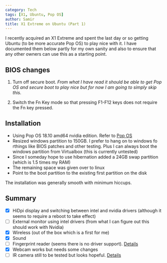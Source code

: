 ```yaml
---
category: Tech
tags: [X1, Ubuntu, Pop OS]
author: Samir
title: X1 Extreme on Ubuntu (Part 1)
---
```


I recently acquired an X1 Extreme and spent the last day or so getting Ubuntu (to be more accurate Pop OS) to play nice with it. I have documented them below partly for my own sanity and also to ensure that any other owners can use this as a starting point.

<!--more-->

## BIOS changes

1. Turn off secure boot. 
_From what I have read it should be able to get Pop OS and secure boot to play nice but for now I am going to simply skip this._

2. Switch the Fn Key mode so that pressing F1-F12 keys does not require the Fn key pressed. 


## Installation

- Using Pop OS 18.10 amd64 nvidia edition. Refer to [Pop OS](https://system76.com/pop)
- Resized windows partition to 150GB. I prefer to hang on to windows fo rthings like BIOS patches and other testing. Plus I can always boot the windows partition from Virtualbox (this is currently untested)
- Since I someday hope to use hibernation added a 24GB swap partition (which is 1.5 times my RAM)
- The remaining space was given over to linux
- Point to the boot partition to the existing first partition on the disk 

The installation was generally smooth with minimum hiccups.


## Summary


- [x] HiDpi display and switching between intel and nvidia drivers (although it seems to require a reboot to take effect)
- [ ] External monitor using intel drivers (from what I can figure out this should work with Nvidia)
- [x] Wireless (out of the box which is a first for me)
- [x] Sound
- [ ] Fingerprint reader (seems there is no driver support). [Details](https://github.com/nmikhailov/Validity90/issues/34)
- [x] Webcam works but needs some changes
- [ ] IR camera still to be tested but looks hopeful. [Details](https://github.com/boltgolt/howdy)

